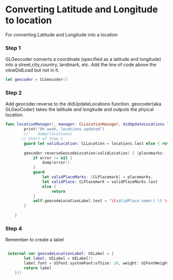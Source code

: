 
# Converting Latitude and Longitude to location

 For converting Latitude and Longitude into a location
 
### Step 1 
GLGeocoder converts a coordinate (specified as a latitude and longitude) into a street,city,country, landmark, etc.
Add the line of code above the viewDidLoad but not in it. 

```swift
let geocoder = CLGeocoder()
```

### Step 2 

Add geocoder.reverse to the didUpdateLocations function. geocoder(aka GLGeoCoder) takes the latitude and longitude and outputs the phyical location.

```swift
func locationManager(_ manager: CLLocationManager, didUpdateLocations locations: [CLLocation]) {
        print("Oh woah, locations updated")
        //    dump(locations)
       // Start of Step 2 
        guard let validLocation: CLLocation = locations.last else { return }
    
        geocoder.reverseGeocodeLocation(validLocation) { (placemarks: [CLPlacemark]?, error: Error?) in
            if error != nil {
                dump(error!)
            }
            guard
                let validPlaceMarks: [CLPlacemark] = placemarks,
                let validPlace: CLPlacemark = validPlaceMarks.last
                else {
                    return
            }
            self.geocodeLocationLabel.text = "\(validPlace.name!) \t \(validPlace.locality!)"
        }
       
    }

```
### Step 4 

Remember to create a label

```swift

 internal var geocodeLocationLabel: UILabel = {
        let label: UILabel = UILabel()
        label.font = UIFont.systemFont(ofSize: 18, weight: UIFontWeightHeavy)
        return label
    }()
    
```












